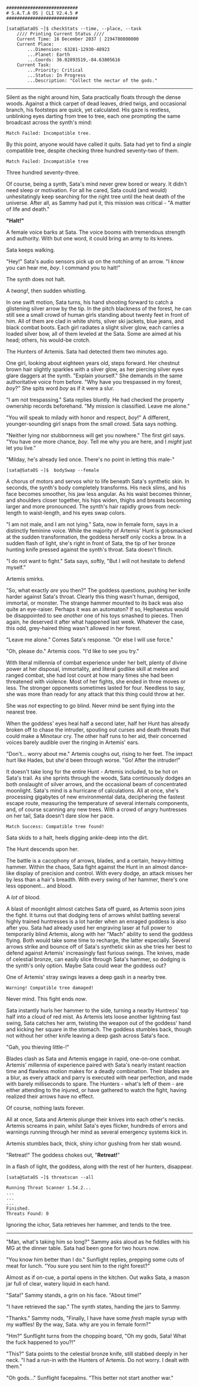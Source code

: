 ```text
###########################
# S.A.T.A OS | CLI V2.4.5 #
###########################

[sata@SataOS ~]$ checkStats --time, --place, --task
	//// Printing Current Status ////
	Current Time: 16 December 2037 | 2194780800000
	Current Place:
		...Dimension: 63281-12930-48923
		...Planet: Earth
		...Coords: 36.02893519,-84.63805616
	Current Task:
		...Priority: Critical
		...Status: In Progress
		...Description: "Collect the nectar of the gods."
```
***
Silent as the night around him, Sata practically floats through the dense woods. Against a thick carpet of dead leaves, dried twigs, and occasional branch, his footsteps are quick, yet calculated. His gaze is restless, unblinking eyes darting from tree to tree, each one prompting the same broadcast across the synth's mind:

`Match Failed: Incompatible tree.`

By this point, anyone would have called it quits. Sata had yet to find a *single* compatible tree, despite checking three hundred seventy-two of them.

`Match Failed: Incompatible tree`

Three hundred seventy-three.

Of course, being a synth, Sata's mind never grew bored or weary. It didn't need sleep or motivation. For all he cared, Sata could (and would) unhesitatingly keep searching for the right tree until the heat death of the universe. After all, as Sammy had put it, this mission was critical - "A matter of life and death."

**"Halt!"**

A female voice barks at Sata. The voice booms with tremendous strength and authority. With but one word, it could bring an army to its knees.

Sata keeps walking. 

"Hey!" Sata's audio sensors pick up on the notching of an arrow. "I *know* you can hear me, *boy*. I command you to halt!"

The synth does not halt.

A *twang!*, then sudden whistling.

In one swift motion, Sata turns, his hand shooting forward to catch a glistening silver arrow by the tip. In the pitch blackness of the forest, he can still see a small crowd of human girls standing about twenty feet in front of him. All of them are clad in white shirts, silver ski jackets, blue jeans, and black combat boots. Each girl radiates a slight silver glow, each carries a loaded silver bow, all of them leveled at the Sata. Some are aimed at his head; others, his would-be crotch. 

The Hunters of Artemis. Sata had detected them two minutes ago.

One girl, looking about eighteen years old, steps forward. Her chestnut brown hair slightly sparkles with a silver glow, as her piercing silver eyes glare daggers at the synth. "Explain yourself." She demands in the same authoritative voice from before. "Why have you trespassed in my forest, *boy*?" She spits word *boy* as if it were a slur. 

"I am not trespassing." Sata replies bluntly. He had checked the property ownership records beforehand. "My mission is classified. Leave me alone."

"You will speak to milady with honor and respect, *boy*!" A different, younger-sounding girl snaps from the small crowd. Sata says nothing.

"Neither lying nor stubbornness will get you nowhere." The first girl says. "You have one more chance, *boy*. Tell me why you are here, and I *might* just let you live."

"Milday, he's already lied once. There's no point in letting this male-"

`[sata@SataOS ~]$  bodySwap --female`

A chorus of motors and servos whir to life beneath Sata's synthetic skin. In seconds, the synth's body completely transforms. His neck slims, and his face becomes smoother, his jaw less angular. As his waist becomes thinner, and shoulders closer together, his hips widen, thighs and breasts becoming larger and more pronounced. The synth's hair rapidly grows from neck-length to waist-length, and his eyes swap colors.

"I am not male, and I am not lying." Sata, now in female form, says in a distinctly feminine voice. While the majority of Artemis' Hunt is gobsmacked at the sudden transformation, the goddess herself only cocks a brow. In a sudden flash of light, she's right in front of Sata, the tip of her bronze hunting knife pressed against the synth's throat. Sata doesn't flinch. 

"I do not want to fight." Sata says, softly, "But I will not hesitate to defend myself." 

Artemis smirks. 

"So, what exactly *are* you then?" The goddess questions, pushing her knife harder against Sata's throat. Clearly this thing wasn't human, demigod, immortal, or monster. The strange hammer mounted to its back was also quite an eye-raiser. Perhaps it was an automaton? If so, Hephaestus would be disappointed to see *another* one of his toys smashed to pieces. Then again, he deserved it after what happened last week. Whatever the case, this odd, grey-haired thing wasn't allowed in her forest.

"Leave me alone." Comes Sata's response. "Or else I will use force."

"Oh, please do." Artemis coos. "I'd like to see you try."

With literal millennia of combat experience under her belt, plenty of divine power at her disposal, immortality, and literal godlike skill at melee and ranged combat, she had lost count at how many times she had been threatened with violence. Most of her fights, she ended in three moves or less. The stronger opponents sometimes lasted for four. Needless to say, she was more than ready for any attack that this thing could throw at her.

She was *not* expecting to go blind. Never mind be sent flying into the nearest tree.

When the goddess' eyes heal half a second later, half her Hunt has already broken off to chase the intruder, spouting out curses and death threats that could make a Minotaur cry. The other half runs to her aid, their concerned voices barely audible over the ringing in Artemis' ears.

"Don't... worry about me." Artemis coughs out, rising to her feet. The impact hurt like Hades, but she'd been through worse. "Go! After the intruder!" 

It doesn't take long for the entire Hunt - Artemis included, to be hot on Sata's trail. As she sprints through the woods, Sata continuously dodges an both onslaught of silver arrows, and the occasional beam of concentrated moonlight. Sata's mind is a hurricane of calculations. All at once, she's processing gigabytes of new environmental data, deciphering the fastest escape route, measuring the temperature of several internals components, and, of course scanning any new trees. With a crowd of angry huntresses on her tail, Sata doesn't dare slow her pace.

`Match Success: Compatible tree found!`

Sata skids to a halt, heels digging ankle-deep into the dirt. 

The Hunt descends upon her.

The battle is a cacophony of arrows, blades, and a certain, heavy-hitting hammer. Within the chaos, Sata fight against the Hunt in an almost dance-like display of precision and control. With every dodge, an attack misses her by less than a hair's breadth. With every swing of her hammer, there's one less opponent... and blood.

A *lot* of blood.

A blast of moonlight almost catches Sata off guard, as Artemis soon joins the fight. It turns out that dodging tens of arrows whilst battling several highly trained huntresses is a lot harder when an enraged goddess is also after you. Sata had already used her engraving laser at full power to temporarily blind Artemis, along with her "Mach" ability to send the goddess flying. Both would take some time to recharge, the latter especially. Several arrows strike and bounce off of Sata's synthetic skin as she tries her best to defend against Artemis' increasingly fast furious swings. The knives, made of celestial bronze, can easily slice through Sata's hammer, so dodging is the synth's only option. Maybe Sata could wear the goddess out?

One of Artemis' stray swings leaves a deep gash in a nearby tree.

`Warning! Compatible tree damaged!`

Never mind. This fight ends *now*. 

Sata instantly hurls her hammer to the side, turning a nearby Huntress' top half into a cloud of red mist. As Artemis lets loose another lightning fast swing, Sata catches her arm, twisting the weapon out of the goddess' hand and kicking her square in the stomach. The goddess stumbles back, though not without her other knife leaving a deep gash across Sata's face. 

"Gah, you thieving little-!"

Blades clash as Sata and Artemis engage in rapid, one-on-one combat. Artemis' millennia of experience paired with Sata's nearly instant reaction time and flawless motion makes for a deadly combination. Their blades are a blur, as every attack and parry is executed with near perfection, and made with barely milliseconds to spare. The Hunters - what's left of them - are either attending to the injured, or have gathered to watch the fight, having realized their arrows have no effect.

Of course, nothing lasts forever.

All at once, Sata and Artemis plunge their knives into each other's necks. Artemis screams in pain, whilst Sata's eyes flicker, hundreds of errors and warnings running through her mind as several emergency systems kick in.

Artemis stumbles back, thick, shiny ichor gushing from her stab wound. 

"Retreat!" The goddess chokes out, "**Retreat!**"

In a flash of light, the goddess, along with the rest of her hunters, disappear.

```text
[sata@SataOS ~]$ threatscan --all

Running Threat Scanner 1.54.2...
...
...
...
Finished.
Threats Found: 0
```

Ignoring the ichor, Sata retrieves her hammer, and tends to the tree.
***
"Man, what's taking him so long?" Sammy asks aloud as he fiddles with his MG at the dinner table. Sata had been gone for two hours now.

"You know him better than I do." Sunflight replies, prepping some cuts of meat for lunch. "You sure you sent him to the right forest?"

Almost as if on-cue, a portal opens in the kitchen. Out walks Sata, a mason jar full of clear, watery liquid in each hand.

"Sata!" Sammy stands, a grin on his face. "About time!"

"I have retrieved the sap." The synth states, handing the jars to Sammy.

"Thanks." Sammy nods, "Finally, I have have some *fresh* maple syrup with my waffles! By the way, Sata. why are you in female form?"

"Hm?" Sunflight turns from the chopping board, "Oh my gods, Sata! What the fuck happened to you?!"

"This?" Sata points to the celestial bronze knife, still stabbed deeply in her neck. "I had a run-in with the Hunters of Artemis. Do not worry. I dealt with them."

"Oh gods..." Sunflight facepalms. "This better not start another war."